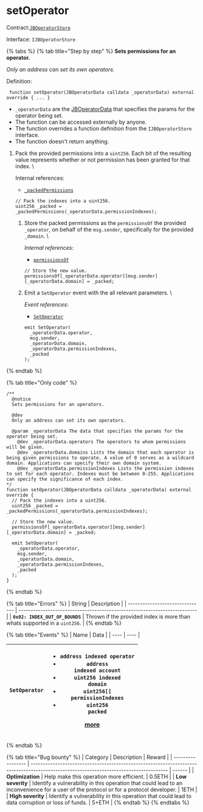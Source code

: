 # setOperator

Contract:[`JBOperatorStore`](../)​‌

Interface: `IJBOperatorStore`

{% tabs %}
{% tab title="Step by step" %}
**Sets permissions for an operator.**

_Only an address can set its own operators._

Definition:

```solidity
 function setOperator(JBOperatorData calldata _operatorData) external override { ... }
```

* `_operatorData` are the [JBOperatorData](../../../data-structures/jboperatordata.md) that specifies the params for the operator being set.
* The function can be accessed externally by anyone. 
* The function overrides a function definition from the `IJBOperatorStore` interface.
* The function doesn't return anything.



1.  Pack the provided permissions into a `uint256`. Each bit of the resulting value represents whether or not permission has been granted for that index.  \


    Internal references:

    * [`_packedPermissions`](\_packedpermissions.md)

    ```solidity
    // Pack the indexes into a uint256.
    uint256 _packed = _packedPermissions(_operatorData.permissionIndexes);
    ```



    1.  Store the packed permissions as the `permissionsOf` the provided `_operator`, on behalf of the `msg.sender`, specifically for the provided `_domain`.  \


        _Internal references:_

        * [`permissionsOf`](../properties/permissionsof.md)

        ```solidity
        // Store the new value.
        permissionsOf[_operatorData.operator][msg.sender][_operatorData.domain] = _packed;
        ```


    2.  Emit a `SetOperator` event with the all relevant parameters.   \


        _Event references:_

        * [`SetOperator`](../events/setoperator.md)

        ```solidity
        emit SetOperator(
          _operatorData.operator,
          msg.sender,
          _operatorData.domain,
          _operatorData.permissionIndexes,
          _packed
        );
        ```
{% endtab %}

{% tab title="Only code" %}
```solidity
/**
  @notice
  Sets permissions for an operators.

  @dev
  Only an address can set its own operators.

  @param _operatorData The data that specifies the params for the operator being set.
    @dev _operatorData.operators The operators to whom permissions will be given.
    @dev _operatorData.domains Lists the domain that each operator is being given permissions to operate. A value of 0 serves as a wildcard domain. Applications can specify their own domain system.
    @dev _operatorData.permissionIndexes Lists the permission indexes to set for each operator. Indexes must be between 0-255. Applications can specify the significance of each index.
*/
function setOperator(JBOperatorData calldata _operatorData) external override {
  // Pack the indexes into a uint256.
  uint256 _packed = _packedPermissions(_operatorData.permissionIndexes);

  // Store the new value.
  permissionsOf[_operatorData.operator][msg.sender][_operatorData.domain] = _packed;

  emit SetOperator(
    _operatorData.operator,
    msg.sender,
    _operatorData.domain,
    _operatorData.permissionIndexes,
    _packed
  );
}
```
{% endtab %}

{% tab title="Errors" %}
| String                          | Description                                                               |
| ------------------------------- | ------------------------------------------------------------------------- |
| **`0x02: INDEX_OUT_OF_BOUNDS`** | Thrown if the provided index is more than whats supported in a `uint256`. |
{% endtab %}

{% tab title="Events" %}
| Name | Data |
| ---- | ---- |

| **`SetOperator`** | <ul><li><code>address indexed operator</code></li><li><code>address indexed account</code></li><li><code>uint256 indexed domain</code></li><li><code>uint256[] permissionIndexes</code></li><li><code>uint256 packed</code></li></ul><p><a href="../events/setoperator.md">more</a></p> |
| ----------------- | --------------------------------------------------------------------------------------------------------------------------------------------------------------------------------------------------------------------------------------------------------------------------------------- |
{% endtab %}

{% tab title="Bug bounty" %}
| Category          | Description                                                                                                                            | Reward |
| ----------------- | -------------------------------------------------------------------------------------------------------------------------------------- | ------ |
| **Optimization**  | Help make this operation more efficient.                                                                                               | 0.5ETH |
| **Low severity**  | Identify a vulnerability in this operation that could lead to an inconvenience for a user of the protocol or for a protocol developer. | 1ETH   |
| **High severity** | Identify a vulnerability in this operation that could lead to data corruption or loss of funds.                                        | 5+ETH  |
{% endtab %}
{% endtabs %}
